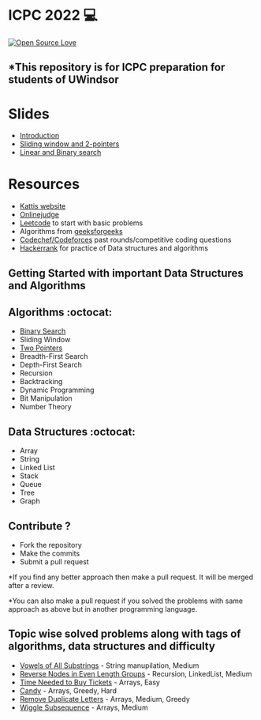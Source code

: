 # ICPC 2022 💻
[![Open Source Love](https://badges.frapsoft.com/os/v2/open-source.svg?v=102)](https://github.com/jb1998/ICPC-2022)  &nbsp;&nbsp;

## *This repository is for ICPC preparation for students of UWindsor

# Slides
* [Introduction](https://docs.google.com/presentation/d/1Qe_10ofabc_5B47Y7hIBlyaHKY40-jWnOYXuGhI9RcM/edit?usp=sharing)
* [Sliding window and 2-pointers](https://docs.google.com/presentation/d/1hYSKvdlPDJvxOU266OhzEUOI0czBEOmE2P6Gi0jrc3I/edit?usp=sharing)
* [Linear and Binary search](https://docs.google.com/presentation/d/14hnZlcCv8CQtKDRjRq8oYm_blX2daJ6kDVRH3J5-vhw/edit?usp=sharing)

# Resources
* [Kattis website](https://open.kattis.com/problems)
* [Onlinejudge](https://onlinejudge.org/index.php?option=com_onlinejudge&Itemid=13)
* [Leetcode](https://leetcode.com) to start with basic problems
* Algorithms from [geeksforgeeks](https://www.geeksforgeeks.org)
* [Codechef/Codeforces](https://codeforces.com) past rounds/competitive coding questions
* [Hackerrank](https://www.hackerrank.com) for practice of Data structures and algorithms

## Getting Started with important Data Structures and Algorithms

##  Algorithms :octocat:
* [Binary Search](https://github.com/jb1998/ICPC-2022/blob/main/binarySearch)
* Sliding Window
* [Two Pointers](https://github.com/jb1998/ICPC-2022/blob/main/Two-pointer)
* Breadth-First Search
* Depth-First Search
* Recursion 
* Backtracking
* Dynamic Programming
* Bit Manipulation
* Number Theory

## Data Structures :octocat:
* Array
* String
* Linked List
* Stack
* Queue
* Tree
* Graph



## Contribute ?
* Fork the repository
* Make the commits
* Submit a pull request

*If you find any better approach then make a pull request. It will be merged after a review.

*You can also make a pull request if you solved the problems with same approach as above but in another programming language.


## Topic wise solved problems along with tags of algorithms, data structures and difficulty

* [Vowels of All Substrings](https://github.com/jb1998/ICPC-2022/blob/main/Vowels%20of%20All%20Substrings) - String manupilation, Medium
* [Reverse Nodes in Even Length Groups](https://github.com/jb1998/ICPC-2022/blob/main/Reverse%20Nodes%20in%20Even%20Length%20Groups) - Recursion, LinkedList, Medium
* [Time Needed to Buy Tickets](https://github.com/jb1998/ICPC-2022/blob/main/Time%20Needed%20to%20Buy%20Tickets) - Arrays, Easy
* [Candy](https://github.com/jb1998/ICPC-2022/blob/main/coding-questions/135.%20Candy) - Arrays, Greedy, Hard
* [Remove Duplicate Letters](https://github.com/jb1998/ICPC-2022/blob/main/coding-questions/316.%20Remove%20Duplicate%20Letters) - Arrays, Medium, Greedy
* [Wiggle Subsequence](https://github.com/jb1998/ICPC-2022/blob/main/coding-questions/376.%20Wiggle%20Subsequence) - Arrays, Medium

